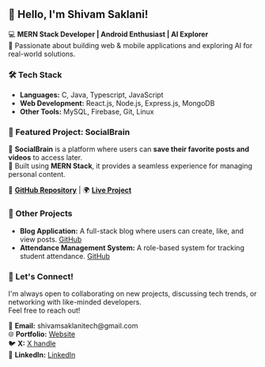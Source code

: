 <h2>👋 Hello, I'm Shivam Saklani!</h2>

<p>
    💻 <strong>MERN Stack Developer | Android Enthusiast | AI Explorer</strong><br>
    🚀 Passionate about building web & mobile applications and exploring AI for real-world solutions.
</p>

<h3>🛠 Tech Stack</h3>
<ul>
    <li><strong>Languages:</strong> C, Java, Typescript, JavaScript</li>
    <li><strong>Web Development:</strong> React.js, Node.js, Express.js, MongoDB</li>
    <li><strong>Other Tools:</strong> MySQL, Firebase, Git, Linux</li>
</ul>

<h3>🌟 Featured Project: SocialBrain</h3>
<p>
    🔹 <strong>SocialBrain</strong> is a platform where users can <strong>save their favorite posts and videos</strong> to access later.<br>
    🔹 Built using <strong>MERN Stack</strong>, it provides a seamless experience for managing personal content.
</p>
<p>
    🔗 <a href="https://github.com/shivamsaklani/socialbrain"><strong>GitHub Repository</strong></a> |
    🌍 <a href="https://socialbrain.shivamsaklani.digital/"><strong>Live Project</strong></a>
</p>

<h3>💼 Other Projects</h3>
<ul>
    <li><strong>Blog Application:</strong> A full-stack blog where users can create, like, and view posts. 
        <a href="https://github.com/shivamsaklani/blog_application">GitHub</a>
    </li>
    <li><strong>Attendance Management System:</strong> A role-based system for tracking student attendance. 
        <a href="https://github.com/shivamsaklani/Attendance-Management-System-AMS-">GitHub</a>
    </li>
</ul>

<h3>💬 Let's Connect!</h3>
<p>
    I'm always open to collaborating on new projects, discussing tech trends, or networking with like-minded developers.<br>
    Feel free to reach out!
</p>

<p>
    📧 <strong>Email:</strong> shivamsaklanitech@gmail.com <br>
    🌐 <strong>Portfolio:</strong> <a href="https://shivamsaklani.github.io/profilewebsite/">Website</a> <br>
    🐦 <strong>X:</strong> <a href="https://x.com/Saklani1_">X handle</a> <br>
    💼 <strong>LinkedIn:</strong> <a href="https://www.linkedin.com/in/shivam-saklani-378061199/">LinkedIn</a>
</p>
